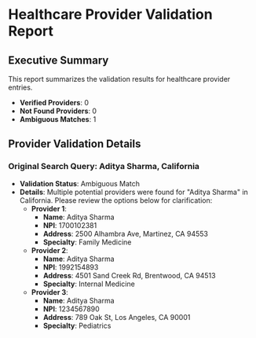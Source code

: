 # Healthcare Provider Validation Report

## Executive Summary
This report summarizes the validation results for healthcare provider entries.
- **Verified Providers**: 0
- **Not Found Providers**: 0
- **Ambiguous Matches**: 1

## Provider Validation Details

### Original Search Query: Aditya Sharma, California
*   **Validation Status**: Ambiguous Match
*   **Details**: Multiple potential providers were found for "Aditya Sharma" in California. Please review the options below for clarification:
    *   **Provider 1**:
        *   **Name**: Aditya Sharma
        *   **NPI**: 1700102381
        *   **Address**: 2500 Alhambra Ave, Martinez, CA 94553
        *   **Specialty**: Family Medicine
    *   **Provider 2**:
        *   **Name**: Aditya Sharma
        *   **NPI**: 1992154893
        *   **Address**: 4501 Sand Creek Rd, Brentwood, CA 94513
        *   **Specialty**: Internal Medicine
    *   **Provider 3**:
        *   **Name**: Aditya Sharma
        *   **NPI**: 1234567890
        *   **Address**: 789 Oak St, Los Angeles, CA 90001
        *   **Specialty**: Pediatrics